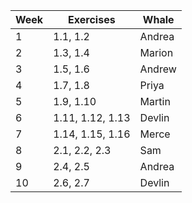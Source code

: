 | Week | Exercises | Whale  |
| ---- | --------- | ------ |
| 1    | 1.1, 1.2  | Andrea |
| 2    | 1.3, 1.4  | Marion |
| 3    | 1.5, 1.6  | Andrew |
| 4    | 1.7, 1.8  | Priya  |
| 5    | 1.9, 1.10 | Martin |
| 6    | 1.11, 1.12, 1.13 | Devlin |
| 7    | 1.14, 1.15, 1.16 | Merce  |
| 8    | 2.1, 2.2, 2.3    | Sam    |
| 9    | 2.4, 2.5         | Andrea |
| 10   | 2.6, 2.7         | Devlin |
